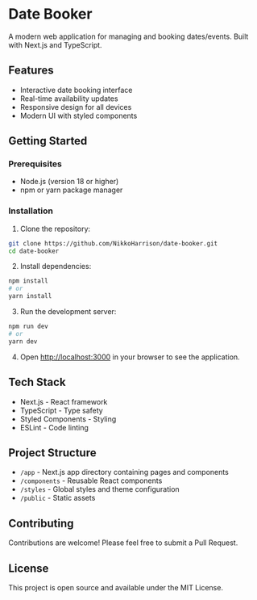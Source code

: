 # Date Booker

A modern web application for managing and booking dates/events. Built with Next.js and TypeScript.

## Features

- Interactive date booking interface
- Real-time availability updates
- Responsive design for all devices
- Modern UI with styled components

## Getting Started

### Prerequisites

- Node.js (version 18 or higher)
- npm or yarn package manager

### Installation

1. Clone the repository:
```bash
git clone https://github.com/NikkoHarrison/date-booker.git
cd date-booker
```

2. Install dependencies:
```bash
npm install
# or
yarn install
```

3. Run the development server:
```bash
npm run dev
# or
yarn dev
```

4. Open [http://localhost:3000](http://localhost:3000) in your browser to see the application.

## Tech Stack

- Next.js - React framework
- TypeScript - Type safety
- Styled Components - Styling
- ESLint - Code linting

## Project Structure

- `/app` - Next.js app directory containing pages and components
- `/components` - Reusable React components
- `/styles` - Global styles and theme configuration
- `/public` - Static assets

## Contributing

Contributions are welcome! Please feel free to submit a Pull Request.

## License

This project is open source and available under the MIT License.

